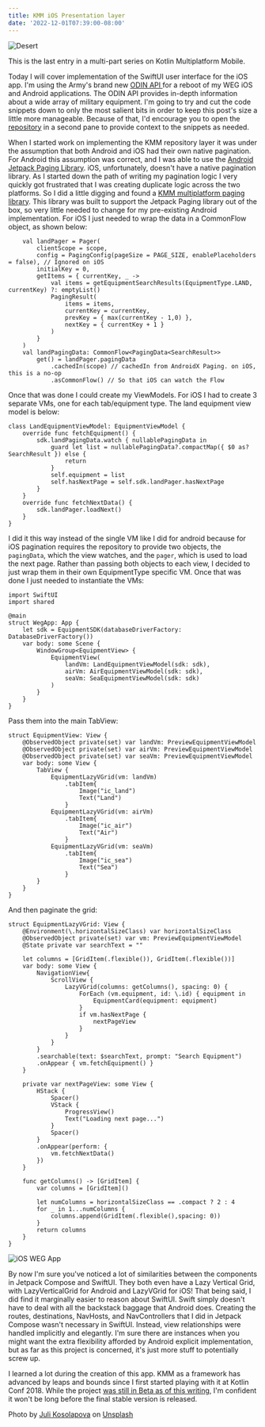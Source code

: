 ```yaml
---
title: KMM iOS Presentation layer
date: '2022-12-01T07:39:00-08:00'
---
```

![Desert](/blog-v3/assets/desert.jpg)

This is the last entry in a multi-part series on Kotlin Multiplatform Mobile.

Today I will cover implementation of the SwiftUI user interface for the iOS app.  I'm using the Army's brand new [ODIN API ](https://odin.tradoc.army.mil/WEG) for a reboot of my WEG iOS and Android applications.  The ODIN API provides in-depth information about a wide array of military equipment.  I'm going to try and cut the code snippets down to only the most salient bits in order to keep this post's size a little more manageable.  Because of that, I'd encourage you to open the [repository](https://github.com/jamesjmtaylor/weg-kmm) in a second pane to provide context to the snippets as needed. 

When I started work on implementing the KMM repository layer it was under the assumption that both Android and iOS had their own native pagination.  For Android this assumption was correct, and I was able to use the [Android Jetpack Paging Library](https://developer.android.com/topic/libraries/architecture/paging/v3-overview).  iOS, unfortunately, doesn't have a native pagination library.  As I started down the path of writing my pagination logic I very quickly got frustrated that I was creating duplicate logic across the two platforms.  So I did a little digging and found a [KMM multiplatform paging library](https://github.com/kuuuurt/multiplatform-paging).  This library was built to support the Jetpack Paging library out of the box, so very little needed to change for my pre-existing Android implementation.  For iOS I just needed to wrap the data in a CommonFlow object, as shown below:

```
    val landPager = Pager(
        clientScope = scope,
        config = PagingConfig(pageSize = PAGE_SIZE, enablePlaceholders = false), // Ignored on iOS
        initialKey = 0,
        getItems = { currentKey, _ ->
            val items = getEquipmentSearchResults(EquipmentType.LAND, currentKey) ?: emptyList()
            PagingResult(
                items = items,
                currentKey = currentKey,
                prevKey = { max(currentKey - 1,0) },
                nextKey = { currentKey + 1 }
            )
        }
    )
    val landPagingData: CommonFlow<PagingData<SearchResult>>
        get() = landPager.pagingData
            .cachedIn(scope) // cachedIn from AndroidX Paging. on iOS, this is a no-op
            .asCommonFlow() // So that iOS can watch the Flow
```

Once that was done I could create my ViewModels.  For iOS I had to create 3 separate VMs, one for each tab/equipment type.  The land equipment view model is below:

```
class LandEquipmentViewModel: EquipmentViewModel {
    override func fetchEquipment() {
        sdk.landPagingData.watch { nullablePagingData in
            guard let list = nullablePagingData?.compactMap({ $0 as? SearchResult }) else {
                return
            }
            self.equipment = list
            self.hasNextPage = self.sdk.landPager.hasNextPage
        }
    }
    override func fetchNextData() {
        sdk.landPager.loadNext()
    }
}
```

I did it this way instead of the single VM like I did for android because for iOS pagination requires the repository to provide two objects,  the `pagingData`, which the view watches, and the `pager`, which is used to load the next page.  Rather than passing both objects to each view, I decided to just wrap them in their own EquipmentType specific VM.  Once that was done I just needed to instantiate the VMs: 

```
import SwiftUI
import shared

@main
struct WegApp: App {
    let sdk = EquipmentSDK(databaseDriverFactory: DatabaseDriverFactory())
    var body: some Scene {
        WindowGroup<EquipmentView> {
            EquipmentView(
                landVm: LandEquipmentViewModel(sdk: sdk),
                airVm: AirEquipmentViewModel(sdk: sdk),
                seaVm: SeaEquipmentViewModel(sdk: sdk)
            )
        }
    }
}
```

Pass them into the main TabView:

```
struct EquipmentView: View {
    @ObservedObject private(set) var landVm: PreviewEquipmentViewModel
    @ObservedObject private(set) var airVm: PreviewEquipmentViewModel
    @ObservedObject private(set) var seaVm: PreviewEquipmentViewModel
	var body: some View {
        TabView {
            EquipmentLazyVGrid(vm: landVm)
                .tabItem{
                    Image("ic_land")
                    Text("Land")
                }
            EquipmentLazyVGrid(vm: airVm)
                .tabItem{
                    Image("ic_air")
                    Text("Air")
                }
            EquipmentLazyVGrid(vm: seaVm)
                .tabItem{
                    Image("ic_sea")
                    Text("Sea")
                }
        }
	}
}
```

And then paginate the grid:

```
struct EquipmentLazyVGrid: View {
    @Environment(\.horizontalSizeClass) var horizontalSizeClass
    @ObservedObject private(set) var vm: PreviewEquipmentViewModel
    @State private var searchText = ""
    
    let columns = [GridItem(.flexible()), GridItem(.flexible())]
    var body: some View {
        NavigationView{
            ScrollView {
                LazyVGrid(columns: getColumns(), spacing: 0) {
                    ForEach (vm.equipment, id: \.id) { equipment in
                        EquipmentCard(equipment: equipment)
                    }
                    if vm.hasNextPage {
                        nextPageView
                    }
                }
            }
        }
        .searchable(text: $searchText, prompt: "Search Equipment")
        .onAppear { vm.fetchEquipment() }
    }
    
    private var nextPageView: some View {
        HStack {
            Spacer()
            VStack {
                ProgressView()
                Text("Loading next page...")
            }
            Spacer()
        }
        .onAppear(perform: {
            vm.fetchNextData()
        })
    }

    func getColumns() -> [GridItem] {
        var columns = [GridItem]()
    
        let numColumns = horizontalSizeClass == .compact ? 2 : 4
        for _ in 1...numColumns {
            columns.append(GridItem(.flexible(),spacing: 0))
        }
        return columns
    }
}
```

![iOS WEG App](/blog-v3/assets/iosweg.png)

By now I'm sure you've noticed a lot of similarities between the components in Jetpack Compose and SwiftUI.  They both even have a Lazy Vertical Grid, with LazyVerticalGrid for Android and LazyVGrid for iOS!  That being said, I did find it marginally easier to reason about SwiftUI. Swift simply doesn't have to deal with all the backstack baggage that Android does.  Creating the routes, destinations, NavHosts, and NavControllers that I did in Jetpack Compose wasn't necessary in SwiftUI.  Instead, view relationships were handled implicitly and elegantly.  I'm sure there are instances when you might want the extra flexibility afforded by Android explicit implementation, but as far as this project is concerned, it's just more stuff to potentially screw up.

I learned a lot during the creation of this app.  KMM as a framework has advanced by leaps and bounds since I first started playing with it at Kotlin Conf 2018.  While the project [was still in Beta as of this writing](https://blog.jetbrains.com/kotlin/2022/10/kmm-beta/), I'm confident it won't be long before the final stable version is released.

Photo by <a href="https://unsplash.com/@yuli_superson?utm_source=unsplash&utm_medium=referral&utm_content=creditCopyText">Juli Kosolapova</a> on <a href="https://unsplash.com/s/photos/desert?utm_source=unsplash&utm_medium=referral&utm_content=creditCopyText">Unsplash</a>
